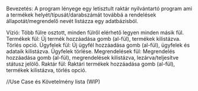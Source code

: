﻿Bevezetés: A program lényege egy letisztult raktár nyilvántartó program ami a termékek helyét/típusát/darabszámát továbbá a rendelések állapotát/megrendelő nevét listázza egy adatbázisból.

Vízió: Több fülre osztott, minden fülről elérhető legyen minden másik fül.
Termékek fül: Új termék hozzáadása gomb (al-fül), termékek kilistázva. Törlés opció.
Ügyfelek fül: Új ügyfél hozzáadása gomb (al-fül), ügyfelek és adataik kilistázva. Ügyfelek törlése.
Megrendelések fül: Megrendelés hozzáadása gomb (al-fül), megrendelések kilistázva, lezárva/teljesítve státusz jelölő.
Raktár fül: Raktári termékek hozzáadása gomb (al-fül), termékek kilistázva, törlés opció.

//Use Case és Követelmény lista (WIP)
